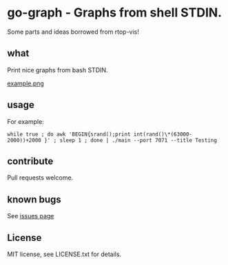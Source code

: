 
# go-graph - Graphs from shell STDIN.

Some parts and ideas borrowed from rtop-vis!

## what
Print nice graphs from bash STDIN.

[example.png](https://s32.postimg.org/5x7eocy9h/example.png "Example")

## usage
For example:

`while true ; do awk 'BEGIN{srand();print int(rand()\*(63000-2000))+2000 }' ;
sleep 1 ; done | ./main --port 7071 --title Testing`

## contribute

Pull requests welcome.

## known bugs
See [issues page](https://github.com/Adar/go-graph/issues)

## License
MIT license, see LICENSE.txt for details.
